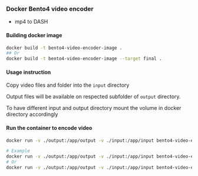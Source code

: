### Docker Bento4 video encoder
* mp4 to DASH

#### Building docker image
```bash
docker build -t bento4-video-encoder-image .
## Or
docker build -t bento4-video-encoder-image --target final . 
```

#### Usage instruction
Copy video files and folder into the `input` directory

Output files will be available on respected subfolder of `output` directory.

To have different input and output directory mount the volume in docker directory accordingly
 
#### Run the container to encode video
```bash
docker run -v ./output:/app/output -v ./input:/app/input bento4-video-encoder-image <input file1 path relative to input folder> <input file1 path relative to input folder>

# Example
docker run -v ./output:/app/output -v ./input:/app/input bento4-video-encoder-image sample/video1.mp4 sample/video2.mp4
# Or
docker run -v ./output:/app/output -v ./input:/app/input bento4-video-encoder-image sample/jumping-12mb.mp4
```

